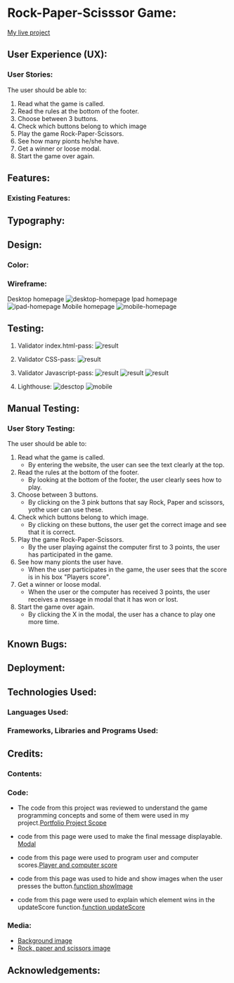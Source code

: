 # Rock-Paper-Scisssor Game:

[My live project](https://blackcatten.github.io/Rock-Paper-Scissor/)
## User Experience (UX):

### User Stories:
The user should be able to:

1. Read what the game is called.
2. Read the rules at the bottom of the footer.
3. Choose between 3 buttons. 
4. Check which buttons belong to which image
5. Play the game Rock-Paper-Scissors.
6. See how many pionts he/she have.
7. Get a winner or loose modal.
8. Start the game over again.

## Features: 

### Existing Features:

## Typography:

## Design:

### Color:

### Wireframe:
Desktop homepage
![desktop-homepage](assets/images/wireframe-desktop-pp2.jpg)
Ipad homepage
![ipad-homepage](assets/images/wireframe-ipad-pp2.jpg)
Mobile homepage
![mobile-homepage](assets/images/wireframe-mobile-pp2.jpg)
## Testing:
1. Validator index.html-pass:
![result](assets/images/validator-html.jpeg)

2. Validator CSS-pass: 
![result](assets/images/validator-css-pp2.jpeg)

3. Validator Javascript-pass:
![result](assets/images/js-validator1.png)
![result](assets/images/js-validator2.png)
![result](assets/images/js-validator3.png)

4. Lighthouse:
![desctop](assets/images/lighthouse-desktop-pp2.png) 
![mobile](assets/images/lighthouse-mobile-pp2.png)

## Manual Testing:

### User Story Testing:
The user should be able to:

1. Read what the game is called.
    - By entering the website, the user can see the text clearly at the top.
2. Read the rules at the bottom of the footer.
    - By looking at the bottom of the footer, the user clearly sees how to play.
3. Choose between 3 buttons. 
    - By clicking on the 3 pink buttons that say Rock, Paper and scissors, yothe user can use these.
4. Check which buttons belong to which image.
    - By clicking on these buttons, the user get the correct image and see that it is correct.
5. Play the game Rock-Paper-Scissors.
    - By the user playing against the computer first to 3 points, the user has participated in the game.
6. See how many pionts the user have.
    - When the user participates in the game, the user sees that the score is in his box "Players score".
7. Get a winner or loose modal.
    - When the user or the computer has received 3 points, the user receives a message in modal that it has won or lost.
8. Start the game over again.
    - By clicking the X in the modal, the user has a chance to play one more time.

## Known Bugs:

## Deployment:

## Technologies Used:

### Languages Used:

### Frameworks, Libraries and Programs Used:

## Credits:

### Contents:

### Code:

- The code from this project was reviewed to understand the game programming concepts and some of them were used in my project.[Portfolio Project Scope](https://learn.codeinstitute.net/courses/course-v1:CodeInstitute+JSE_PAGPPF+2021_Q2/courseware/30137de05cd847d1a6b6d2c7338c4655/c3bd296fe9d643af86e76e830e1470dd/)

- code from this page were used to make the final message displayable. [Modal](https://www.w3schools.com/howto/tryit.asp?filename=tryhow_css_modal)

- code from this page were used to program user and computer scores.[Player and computer score](https://www.geeksforgeeks.org/rock-paper-and-scissor-game-using-javascript/)

- code from this page was used to hide and show images when the user presses the button.[function showImage](https://www.w3schools.com/jsref/tryit.asp?filename=tryjsref_style_display)

- code from this page were used to explain which element wins in the updateScore function.[function updateScore](https://www.codewizardshq.com/javascript-tutorial-for-kids-rock-paper-scissors/)

### Media:

- [Background image](https://www.freepik.com/free-vector/space-illustration-night-alien-fantasy-landscape_5603523.htm)
- [Rock, paper and scissors image](https://img.freepik.com/free-vector/cartoon-hands-gloves-set_74855-6286.jpg?w=1380&t=st=1707941637~exp=1707942237~hmac=9bf5c9ded66073e821d892ed91e1c35fd8ff66d197c0db96f9241141a761eb03)

## Acknowledgements:
